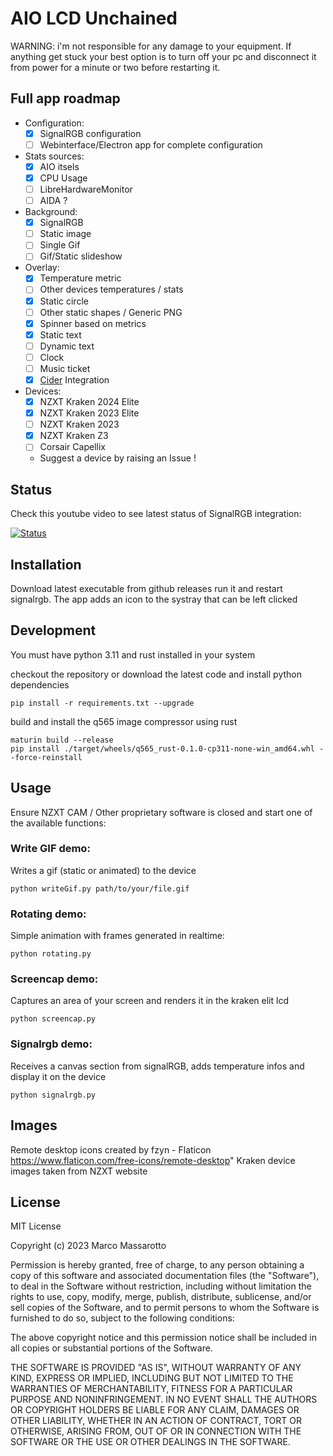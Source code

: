 # AIO LCD Unchained

WARNING: i'm not responsible for any damage to your equipment. If anything get stuck your best option is to turn off your pc and disconnect it from power for a minute or two before restarting it.

## Full app roadmap

- Configuration:
  - [x] SignalRGB configuration
  - [ ] Webinterface/Electron app for complete configuration
- Stats sources:
  - [x] AIO itsels
  - [x] CPU Usage
  - [ ] LibreHardwareMonitor
  - [ ] AIDA ?
- Background:
  - [x] SignalRGB
  - [ ] Static image
  - [ ] Single Gif
  - [ ] Gif/Static slideshow
- Overlay:
  - [x] Temperature metric
  - [ ] Other devices temperatures / stats
  - [x] Static circle
  - [ ] Other static shapes / Generic PNG
  - [x] Spinner based on metrics
  - [x] Static text
  - [ ] Dynamic text
  - [ ] Clock
  - [ ] Music ticket
  - [x] [Cider](https://cider.sh) Integration
- Devices:
  - [x] NZXT Kraken 2024 Elite
  - [x] NZXT Kraken 2023 Elite
  - [ ] NZXT Kraken 2023
  - [x] NZXT Kraken Z3
  - [ ] Corsair Capellix
  - Suggest a device by raising an Issue !

## Status

Check this youtube video to see latest status of SignalRGB integration:

[![Status](http://img.youtube.com/vi/-EUDxjzwlcg/0.jpg)](http://www.youtube.com/watch?v=-EUDxjzwlcg 'Kraken Elite SignalRGB')

## Installation

Download latest executable from github releases run it and restart signalrgb.
The app adds an icon to the systray that can be left clicked

## Development

You must have python 3.11 and rust installed in your system

checkout the repository or download the latest code and install python dependencies

```
pip install -r requirements.txt --upgrade
```

build and install the q565 image compressor using rust

```
maturin build --release
pip install ./target/wheels/q565_rust-0.1.0-cp311-none-win_amd64.whl --force-reinstall
```

## Usage

Ensure NZXT CAM / Other proprietary software is closed and start one of the available functions:

### Write GIF demo:

Writes a gif (static or animated) to the device

```
python writeGif.py path/to/your/file.gif
```

### Rotating demo:

Simple animation with frames generated in realtime:

```
python rotating.py
```

### Screencap demo:

Captures an area of your screen and renders it in the kraken elit lcd

```
python screencap.py
```

### Signalrgb demo:

Receives a canvas section from signalRGB, adds temperature infos and display it on the device

```
python signalrgb.py
```

## Images

Remote desktop icons created by fzyn - Flaticon https://www.flaticon.com/free-icons/remote-desktop"
Kraken device images taken from NZXT website

## License

MIT License

Copyright (c) 2023 Marco Massarotto

Permission is hereby granted, free of charge, to any person obtaining a copy
of this software and associated documentation files (the "Software"), to deal
in the Software without restriction, including without limitation the rights
to use, copy, modify, merge, publish, distribute, sublicense, and/or sell
copies of the Software, and to permit persons to whom the Software is
furnished to do so, subject to the following conditions:

The above copyright notice and this permission notice shall be included in all
copies or substantial portions of the Software.

THE SOFTWARE IS PROVIDED "AS IS", WITHOUT WARRANTY OF ANY KIND, EXPRESS OR
IMPLIED, INCLUDING BUT NOT LIMITED TO THE WARRANTIES OF MERCHANTABILITY,
FITNESS FOR A PARTICULAR PURPOSE AND NONINFRINGEMENT. IN NO EVENT SHALL THE
AUTHORS OR COPYRIGHT HOLDERS BE LIABLE FOR ANY CLAIM, DAMAGES OR OTHER
LIABILITY, WHETHER IN AN ACTION OF CONTRACT, TORT OR OTHERWISE, ARISING FROM,
OUT OF OR IN CONNECTION WITH THE SOFTWARE OR THE USE OR OTHER DEALINGS IN THE
SOFTWARE.
